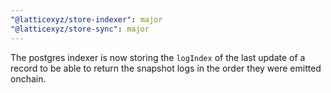```yaml
---
"@latticexyz/store-indexer": major
"@latticexyz/store-sync": major
---
```


The postgres indexer is now storing the `logIndex` of the last update of a record to be able to return the snapshot logs in the order they were emitted onchain.
